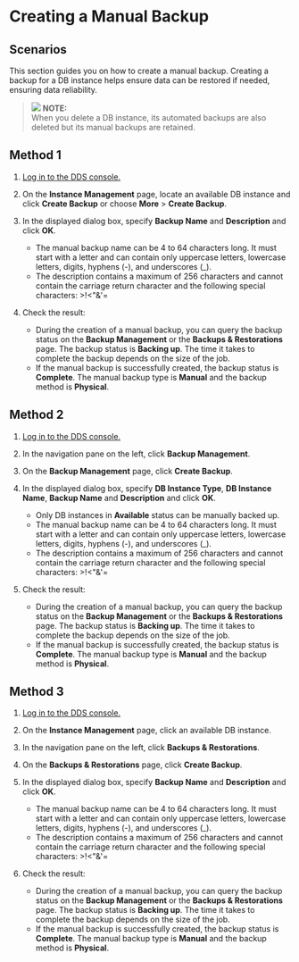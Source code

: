 # Creating a Manual Backup<a name="dds_03_0007"></a>

## **Scenarios**<a name="section618580621992"></a>

This section guides you on how to create a manual backup. Creating a backup for a DB instance helps ensure data can be restored if needed, ensuring data reliability.

>![](/images/icon-note.gif) **NOTE:**   
>When you delete a DB instance, its automated backups are also deleted but its manual backups are retained.  

## Method 1<a name="section5642991212401"></a>

1.  [Log in to the DDS console.](logging-in-to-the-dds-console.md)
2.  On the  **Instance Management**  page, locate an available DB instance and click  **Create Backup**  or choose  **More**  \>  **Create Backup**.
3.  In the displayed dialog box, specify  **Backup Name**  and  **Description**  and click  **OK**.
    -   The manual backup name can be 4 to 64 characters long. It must start with a letter and can contain only uppercase letters, lowercase letters, digits, hyphens \(-\), and underscores \(\_\).
    -   The description contains a maximum of 256 characters and cannot contain the carriage return character and the following special characters: \>!<"&'=

4.  Check the result:
    -   During the creation of a manual backup, you can query the backup status on the  **Backup Management**  or the  **Backups & Restorations**  page. The backup status is  **Backing up**. The time it takes to complete the backup depends on the size of the job.
    -   If the manual backup is successfully created, the backup status is  **Complete**. The manual backup type is  **Manual**  and the backup method is  **Physical**.


## Method 2<a name="section40461508182024"></a>

1.  [Log in to the DDS console.](logging-in-to-the-dds-console.md)
2.  In the navigation pane on the left, click  **Backup Management**.
3.  On the  **Backup Management**  page, click  **Create Backup**.
4.  In the displayed dialog box, specify  **DB Instance Type**,  **DB Instance Name**,  **Backup Name**  and  **Description**  and click  **OK**.
    -   Only DB instances in  **Available**  status can be manually backed up.
    -   The manual backup name can be 4 to 64 characters long. It must start with a letter and can contain only uppercase letters, lowercase letters, digits, hyphens \(-\), and underscores \(\_\).
    -   The description contains a maximum of 256 characters and cannot contain the carriage return character and the following special characters: \>!<"&'=

5.  Check the result:
    -   During the creation of a manual backup, you can query the backup status on the  **Backup Management**  or the  **Backups & Restorations**  page. The backup status is  **Backing up**. The time it takes to complete the backup depends on the size of the job.
    -   If the manual backup is successfully created, the backup status is  **Complete**. The manual backup type is  **Manual**  and the backup method is  **Physical**.


## Method 3<a name="section5636963115314"></a>

1.  [Log in to the DDS console.](logging-in-to-the-dds-console.md)
2.  On the  **Instance Management**  page, click an available DB instance.
3.  In the navigation pane on the left, click  **Backups & Restorations**.
4.  On the  **Backups & Restorations**  page, click  **Create Backup**.
5.  In the displayed dialog box, specify  **Backup Name**  and  **Description**  and click  **OK**.
    -   The manual backup name can be 4 to 64 characters long. It must start with a letter and can contain only uppercase letters, lowercase letters, digits, hyphens \(-\), and underscores \(\_\).
    -   The description contains a maximum of 256 characters and cannot contain the carriage return character and the following special characters: \>!<"&'=

6.  Check the result:
    -   During the creation of a manual backup, you can query the backup status on the  **Backup Management**  or the  **Backups & Restorations**  page. The backup status is  **Backing up**. The time it takes to complete the backup depends on the size of the job.
    -   If the manual backup is successfully created, the backup status is  **Complete**. The manual backup type is  **Manual**  and the backup method is  **Physical**.


